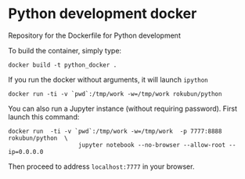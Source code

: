 # Python development docker
Repository for the Dockerfile for Python development


To build the container, simply type:

    docker build -t python_docker .

If you run the docker without arguments, it will launch `ipython`

    docker run -ti -v `pwd`:/tmp/work -w=/tmp/work rokubun/python

You can also run a Jupyter instance (without requiring password). First launch
this command:

    docker run  -ti -v `pwd`:/tmp/work -w=/tmp/work  -p 7777:8888 rokubun/python  \
                        jupyter notebook --no-browser --allow-root --ip=0.0.0.0

Then proceed to address `localhost:7777` in your browser.

